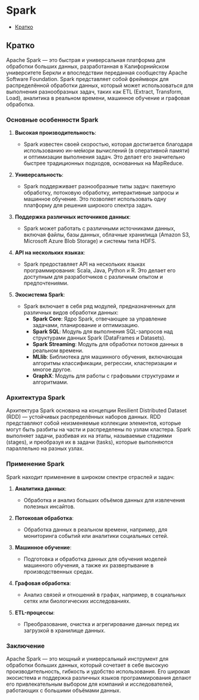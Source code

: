 # Spark
- [Кратко](#кратко)

## Кратко
Apache Spark — это быстрая и универсальная платформа для обработки больших данных, разработанная в Калифорнийском университете Беркли и впоследствии переданная сообществу Apache Software Foundation. Spark представляет собой фреймворк для распределённой обработки данных, который может использоваться для выполнения разнообразных задач, таких как ETL (Extract, Transform, Load), аналитика в реальном времени, машинное обучение и графовая обработка.

### Основные особенности Spark

1. **Высокая производительность**:
   - Spark известен своей скоростью, которая достигается благодаря использованию ин-ме́мори вычислений (в оперативной памяти) и оптимизации выполнения задач. Это делает его значительно быстрее традиционных подходов, основанных на MapReduce.

2. **Универсальность**:
   - Spark поддерживает разнообразные типы задач: пакетную обработку, потоковую обработку, интерактивные запросы и машинное обучение. Это позволяет использовать одну платформу для решения широкого спектра задач.

3. **Поддержка различных источников данных**:
   - Spark может работать с различными источниками данных, включая файлы, базы данных, облачные хранилища (Amazon S3, Microsoft Azure Blob Storage) и системы типа HDFS.

4. **API на нескольких языках**:
   - Spark предоставляет API на нескольких языках программирования: Scala, Java, Python и R. Это делает его доступным для разработчиков с различным опытом и предпочтениями.

5. **Экосистема Spark**:
   - Spark включает в себя ряд модулей, предназначенных для различных видов обработки данных:
     - **Spark Core**: Ядро Spark, отвечающее за управление задачами, планирование и оптимизацию.
     - **Spark SQL**: Модуль для выполнения SQL-запросов над структурами данных Spark (DataFrames и Datasets).
     - **Spark Streaming**: Модуль для обработки потоков данных в реальном времени.
     - **MLlib**: Библиотека для машинного обучения, включающая алгоритмы классификации, регрессии, кластеризации и многое другое.
     - **GraphX**: Модуль для работы с графовыми структурами и алгоритмами.

### Архитектура Spark

Архитектура Spark основана на концепции Resilient Distributed Dataset (RDD) — устойчивых распределённых наборов данных. RDD представляют собой неизменяемые коллекции элементов, которые могут быть разбиты на части и распределены по узлам кластера. Spark выполняет задачи, разбивая их на этапы, называемые стадиями (stages), и преобразуя их в задачи (tasks), которые выполняются параллельно на разных узлах.

### Применение Spark

Spark находит применение в широком спектре отраслей и задач:

1. **Аналитика данных**:
   - Обработка и анализ больших объёмов данных для извлечения полезных инсайтов.

2. **Потоковая обработка**:
   - Обработка данных в реальном времени, например, для мониторинга событий или аналитики социальных сетей.

3. **Машинное обучение**:
   - Подготовка и обработка данных для обучения моделей машинного обучения, а также их развертывание в производственных средах.

4. **Графовая обработка**:
   - Анализ связей и отношений в графах, например, в социальных сетях или биологических исследованиях.

5. **ETL-процессы**:
   - Преобразование, очистка и агрегирование данных перед их загрузкой в хранилище данных.

### Заключение

Apache Spark — это мощный и универсальный инструмент для обработки больших данных, который сочетает в себе высокую производительность, гибкость и удобство использования. Его широкая экосистема и поддержка различных языков программирования делают его привлекательным выбором для компаний и исследователей, работающих с большими объёмами данных.
